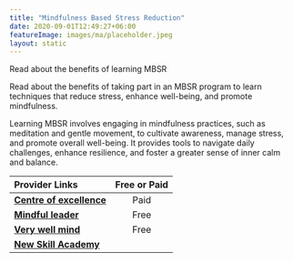 ```yaml
---
title: "Mindfulness Based Stress Reduction"
date: 2020-09-01T12:49:27+06:00
featureImage: images/ma/placeholder.jpeg
layout: static
---
```


Read about the benefits of learning MBSR

Read about the benefits of taking part in an MBSR program to learn techniques that reduce stress, enhance well-being, and promote mindfulness.

Learning MBSR involves engaging in mindfulness practices, such as meditation and gentle movement, to cultivate awareness, manage stress, and promote overall well-being. It provides tools to navigate daily challenges, enhance resilience, and foster a greater sense of inner calm and balance.

| Provider Links      | Free or Paid  |  
| :-----------          | :--------------:      |  
| [**Centre of excellence**](https://www.centreofexcellence.com/shop/mindfulness-based-stress-reduction-mbsr-diploma-course/) | Paid | 
| [**Mindful leader**](https://www.mindfulleader.org/what-is-mbsr) | Free  | 
| [**Very well mind**](https://www.verywellmind.com/benefits-of-mindfulness-based-stress-reduction-88861) | Free  | 
| [**New Skill Academy**](https://newskillsacademy.co.uk/) |  | 
  

<br/><br/>






